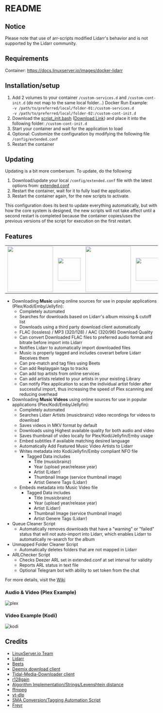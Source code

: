 # README

## Notice

Please note that use of arr-scripts modified Lidarr's behavior and is not supported by the Lidarr community.

## Requirements

Container: <https://docs.linuxserver.io/images/docker-lidarr>  

## Installation/setup

1. Add 2 volumes to your container
   `/custom-services.d` and `/custom-cont-init.d` (do not map to the same local folder...)
   Docker Run Example:<br>
   `-v /path/to/preferred/local/folder-01:/custom-services.d`<br>
   `-v /path/to/preferred/local/folder-02:/custom-cont-init.d`
2. Download the [script_init.bash](https://github.com/RandomNinjaAtk/arr-scripts/blob/main/lidarr/scripts_init.bash) ([Download Link](https://raw.githubusercontent.com/RandomNinjaAtk/arr-scripts/main/lidarr/scripts_init.bash)) and place it into the following folder:
   `/custom-cont-init.d`
3. Start your container and wait for the application to load
4. Optional: Customize the configuration by modifying the following file `/config/extended.conf`
5. Restart the container

## Updating

Updating is a bit more combersum. To update, do the following:

1. Download/update your local `/config/extended.conf` file with the latest options from: [extended.conf](https://github.com/RandomNinjaAtk/arr-scripts/blob/main/lidarr/extended.conf)
2. Restart the container, wait for it to fully load the application.
3. Restart the container again, for the new scripts to activate.

This configuration does its best to update everything automatically, but with how the core system is designed, the new scripts will not take affect until a second restart is completed because the container copies/uses the previous versions of the script for execution on the first restart.

## Features

<table>
  <tr>
    <td><img src="https://github.com/RandomNinjaAtk/docker-lidarr-extended/raw/main/.github/lidarr.png" width="150"></td>
    <td><img src="https://github.com/RandomNinjaAtk/docker-lidarr-extended/raw/main/.github/plus.png" width="75"></td>
    <td><img src="https://github.com/RandomNinjaAtk/docker-lidarr-extended/raw/main/.github/music.png" width="150"></td>
    <td><img src="https://github.com/RandomNinjaAtk/docker-lidarr-extended/raw/main/.github/plus.png" width="75"></td>
    <td><img src="https://github.com/RandomNinjaAtk/docker-lidarr-extended/raw/main/.github/video.png" width="150"></td>
  </tr>
 </table>

* Downloading **Music** using online sources for use in popular applications (Plex/Kodi/Emby/Jellyfin):
  * Completely automated
  * Searches for downloads based on Lidarr's album missing & cutoff list
  * Downloads using a third party download client automatically
  * FLAC (lossless) / MP3 (320/128) / AAC (320/96) Download Quality
  * Can convert Downloaded FLAC files to preferred audio format and bitrate before import into Lidarr
  * Notifies Lidarr to automatically import downloaded files
  * Music is properly tagged and includes coverart before Lidarr Receives them
  * Can pre-match and tag files using Beets
  * Can add Replaygain tags to tracks
  * Can add top artists from online services
  * Can add artists related to your artists in your existing Library
  * Can notify Plex application to scan the individual artist folder after successful import, thus increasing the speed of Plex scanning and reducing overhead
* Downloading **Music Videos** using online sources for use in popular applications (Plex/Kodi/Emby/Jellyfin):
  * Completely automated
  * Searches Lidarr Artists (musicbrainz) video recordings for videos to download
  * Saves videos in MKV format by default
  * Downloads using Highest available quality for both audio and video
  * Saves thumbnail of video locally for Plex/Kodi/Jellyfin/Emby usage
  * Embed subtitles if available matching desired language
  * Automatically Add Featured Music Video Artists to Lidarr
  * Writes metadata into Kodi/Jellyfin/Emby compliant NFO file
    * Tagged Data includes
      * Title (musicbrainz)
      * Year (upload year/release year)
      * Artist (Lidarr)
      * Thumbnail Image (service thumbnail image)
      * Artist Genere Tags (Lidarr)
  * Embeds metadata into Music Video file
    * Tagged Data includes
      * Title (musicbrainz)
      * Year (upload year/release year)
      * Artist (Lidarr)
      * Thumbnail Image (service thumbnail image)
      * Artist Genere Tags (Lidarr)
* Queue Cleaner Script
  * Automatically removes downloads that have a "warning" or "failed" status that will not auto-import into Lidarr, which enables Lidarr to automatically re-search for the album
* Unmapped Folder Cleaner Script
  * Automatically deletes folders that are not mapped in Lidarr
* ARLChecker Script
  * Checks Deezer ARL set in extended.conf at set interval for validity
  * Reports ARL status in text file
  * Optional Telegram bot with ability to set token from the chat

For more details, visit the [Wiki](https://github.com/RandomNinjaAtk/arr-scripts/wiki/Lidarr)

### Audio & Video (Plex Example)

![plex](https://github.com/RandomNinjaAtk/docker-lidarr-extended/raw/main/.github/plex.png)

### Video Example (Kodi)

![kodi](https://github.com/RandomNinjaAtk/docker-lidarr-extended/raw/main/.github/kodi-music-videos.png)

## Credits

* [LinuxServer.io Team](https://github.com/linuxserver/docker-lidarr)
* [Lidarr](https://lidarr.audio/)
* [Beets](https://beets.io/)
* [Deemix download client](https://deemix.app/)
* [Tidal-Media-Downloader client](https://github.com/yaronzz/Tidal-Media-Downloader)
* [r128gain](https://github.com/desbma/r128gain)
* [Algorithm Implementation/Strings/Levenshtein distance](https://en.wikibooks.org/wiki/Algorithm_Implementation/Strings/Levenshtein_distance)
* [ffmpeg](https://ffmpeg.org/)
* [yt-dlp](https://github.com/yt-dlp/yt-dlp)
* [SMA Conversion/Tagging Automation Script](https://github.com/mdhiggins/sickbeard_mp4_automator)
* [Freyr](https://github.com/miraclx/freyr-js)
